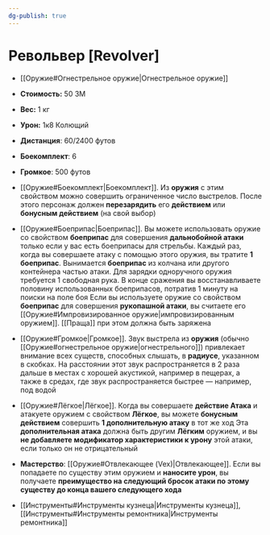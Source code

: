 ```yaml
---
dg-publish: true
---
```

# Револьвер [Revolver]

- [[Оружие#Огнестрельное оружие|Огнестрельное оружие]]
- **Стоимость:** 50 ЗМ
- **Вес:** 1 кг
- **Урон:** 1к8 Колющий
- **Дистанция**: 60/2400 футов
- **Боекомплект**: 6
- **Громкое**: 500 футов

- [[Оружие#Боекомплект|Боекомплект]].  Из **оружия** с этим свойством можно совершить ограниченное число выстрелов. После этого персонаж должен **перезарядить** его **действием** или **бонусным действием** (на свой выбор)

- [[Оружие#Боеприпас|Боеприпас]]. Вы можете использовать оружие со свойством **боеприпас** для совершения **дальнобойной атаки** только если у вас есть боеприпасы для стрельбы. Каждый раз, когда вы совершаете атаку с помощью этого оружия, вы тратите **1 боеприпас**. Вынимается **боеприпас** из колчана или другого контейнера частью атаки. Для зарядки одноручного оружия требуется 1 свободная рука. В конце сражения вы восстанавливаете половину использованных боеприпасов, потратив 1 минуту на поиски на поле боя
  Если вы используете оружие со свойством **боеприпас** для совершения **рукопашной атаки**, вы считаете его [[Оружие#Импровизированное оружие|импровизированным оружием]]. [[Праща]] при этом должна быть заряжена

- [[Оружие#Громкое|Громкое]]. Звук выстрела из **оружия** (обычно [[Оружие#огнестрельное оружие|огнестрельного]]) привлекает внимание всех существ, способных слышать, в **радиусе**, указанном в скобках. На расстоянии этот звук распространяется в 2 раза дальше в местах с хорошей акустикой, например в пещерах, а также в средах, где звук распространяется быстрее — например, под водой

- [[Оружие#Лёгкое|Лёгкое]]. Когда вы совершаете **действие Атака** и атакуете оружием с свойством **Лёгкое**, вы можете **бонусным действием** совершить **1 дополнительную атаку** в тот же ход
  Эта **дополнительная атака** должна быть другим **Лёгким** оружием, и вы **не добавляете модификатор характеристики к урону** этой атаки, если только он не отрицательный

- **Мастерство**: [[Оружие#Отвлекающее (Vex)|Отвлекающее]]. Если вы попадаете по существу этим оружием и **наносите урон**, вы получаете **преимущество на следующий бросок атаки по этому существу до конца вашего следующего хода**

- [[Инструменты#Инструменты кузнеца|Инструменты кузнеца]], [[Инструменты#Инструменты ремонтника|Инструменты ремонтника]]
